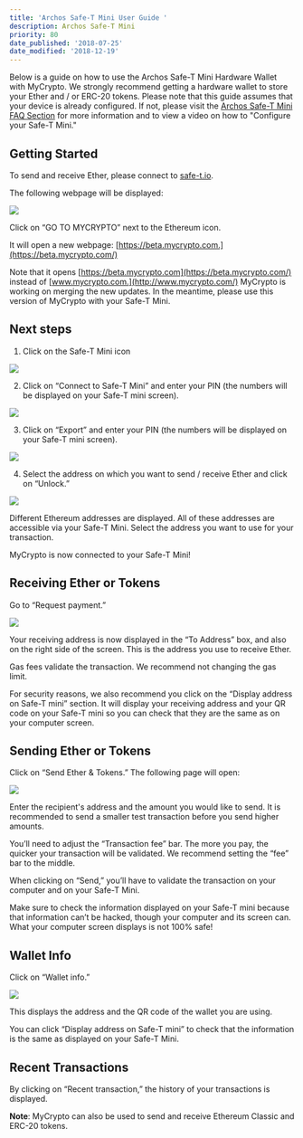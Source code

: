 ```yaml
---
title: 'Archos Safe-T Mini User Guide '
description: Archos Safe-T Mini
priority: 80
date_published: '2018-07-25'
date_modified: '2018-12-19'
---
```


Below is a guide on how to use the Archos Safe-T Mini Hardware Wallet with MyCrypto. We strongly recommend getting a hardware wallet to store your Ether and / or ERC-20 tokens. Please note that this guide assumes that your device is already configured. If not, please visit the [Archos Safe-T Mini FAQ Section](https://www.archos.com/gb/products/crypto/faq.html) for more information and to view a video on how to "Configure your Safe-T Mini."

## Getting Started

To send and receive Ether, please connect to [safe-t.io](https://safe-t.io/).

The following webpage will be displayed:

![](https://i.imgur.com/ks6KvTc.jpg)

Click on “GO TO MYCRYPTO” next to the Ethereum icon.

It will open a new webpage: [https://beta.mycrypto.com.](https://beta.mycrypto.com/)

Note that it opens [https://beta.mycrypto.com](https://beta.mycrypto.com/) instead of [www.mycrypto.com.](http://www.mycrypto.com/) MyCrypto is working on merging the new updates. In the meantime, please use this version of MyCrypto with your Safe-T Mini. 

## Next steps

1. Click on the Safe-T Mini icon

![](https://i.imgur.com/tZapapL.jpg)
 
2. Click on “Connect to Safe-T Mini” and enter your PIN (the numbers will be displayed on your Safe-T mini screen).

![](https://i.imgur.com/TW1QvPO.jpg)

3. Click on “Export” and enter your PIN (the numbers will be displayed on your Safe-T mini screen).
  
![](https://i.imgur.com/o8CT7hH.jpg)
  
4. Select the address on which you want to send / receive Ether and click on “Unlock.”

![](https://i.imgur.com/bJxYf7D.jpg)

Different Ethereum addresses are displayed. All of these addresses are accessible via your Safe-T Mini. Select the address you want to use for your transaction.

MyCrypto is now connected to your Safe-T Mini!

## Receiving Ether or Tokens

Go to “Request payment.”

![](https://i.imgur.com/Q2wTd0O.jpg) 

Your receiving address is now displayed in the “To Address” box, and also on the right side of the screen. This is the address you use to receive Ether.

Gas fees validate the transaction. We recommend not changing the gas limit.

For security reasons, we also recommend you click on the “Display address on Safe-T mini” section. It will display your receiving address and your QR code on your Safe-T mini so you can check that they are the same as on your computer screen.

## Sending Ether or Tokens

Click on “Send Ether & Tokens.” The following page will open:

![](https://i.imgur.com/EOe6Gku.jpg)

Enter the recipient's address and the amount you would like to send. It is recommended to send a smaller test transaction before you send higher amounts.

You’ll need to adjust the “Transaction fee” bar. The more you pay, the quicker your transaction will be validated. We recommend setting the “fee” bar to the middle.

When clicking on “Send,” you’ll have to validate the transaction on your computer and on your Safe-T Mini.

Make sure to check the information displayed on your Safe-T mini because that information can’t be hacked, though your computer and its screen can. What your computer screen displays is not 100% safe!

## Wallet Info

Click on “Wallet info.”

![](https://i.imgur.com/wIQxw6S.jpg)

This displays the address and the QR code of the wallet you are using.

You can click “Display address on Safe-T mini” to check that the information is the same as displayed on your Safe-T Mini.

## Recent Transactions

By clicking on “Recent transaction,” the history of your transactions is displayed.

**Note**: MyCrypto can also be used to send and receive Ethereum Classic and ERC-20 tokens.
